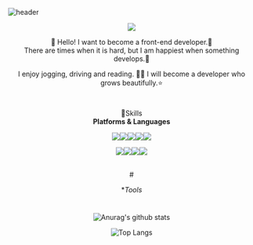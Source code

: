 
![header](https://capsule-render.vercel.app/api?type=waving&color=timeGradient&height=240&section=header&text=HELLO,%35I'M%20RARA👋&fontSize=20&animation=fadeIn&fontAlignY=44)
<div align="center">
<a href="https://rara-record.github.io/">
  <img src="https://img.shields.io/badge/GitHub Blog-7A1FA2?style=flat-squar&logo=GitHub Sponsors&logoColor=fff"/><br>
</a>

👏 Hello! I want to become a front-end developer.🚀 <br> 
There are times when it is hard, but I am happiest when something develops.💖

I enjoy jogging, driving and reading. 🏃📖
I will become a developer who grows beautifully.⭐

 #
 💪Skills<br>
 **Platforms & Languages**

<img src="https://img.shields.io/badge/HTML5-E34F26?style=flat-squar&logo=HTML5&logoColor=fff"/><img src="https://img.shields.io/badge/CSS3-1572B6?style=flat-squar&logo=CSS3&logoColor=fff"/><img src="https://img.shields.io/badge/Sass-CC6699?style=flat-squar&logo=Sass&logoColor=fff"/><img src="https://img.shields.io/badge/JavaScript-F7DF1E?style=flat-squar&logo=JavaScript&logoColor=fff"/><img src="https://img.shields.io/badge/React-61DAFB?style=flat-squar&logo=React&logoColor=fff"/><br>

<img src="https://img.shields.io/badge/Node.js-339933?style=flat-squar&logo=Node.js&logoColor=fff"/><img src="https://img.shields.io/badge/MongoDB-47A248?style=flat-squar&logo=MongoDB&logoColor=fff"/><img src="https://img.shields.io/badge/jQuery-0769AD?style=flat-squar&logo=jQuery&logoColor=fff"/><img src="https://img.shields.io/badge/Markdown-41454A?style=flat-squar&logo=Markdown&logoColor=fff"/>

<br># 

**Tools*
 # 
![Anurag's github stats](https://github-readme-stats.vercel.app/api?username=rara-record&show_icons=true&theme=tokyonight)

![Top Langs](https://github-readme-stats.vercel.app/api/top-langs/?username=rara-record&layout=compact&theme=tokyonight)
#
</div>
